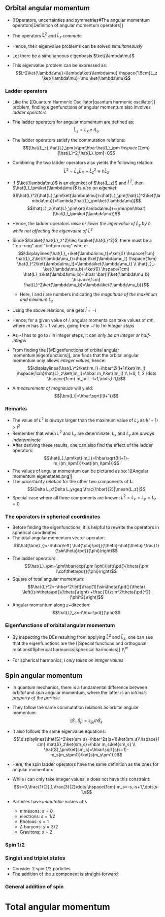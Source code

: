 ## Orbital angular momentum
- [[Operators, uncertainties and symmetries#The angular momentum operators|Definition of angular momentum operators]]
- The operators $\bm{\hat{L}}^2$ and $\hat{L}_z$ _commute_
- Hence, their eigenvalue problems can be solved _simultaneously_

- Let there be a simultaneous eigenbasis $\ket{\lambda\mu}$
- This eigenvalue problem can be expressed as:
$$L^2\ket{\lambda\mu}=\lambda\ket{\lambda\mu} \hspace{1.5cm}L_z \ket{\lambda\mu}=\mu \ket{\lambda\mu}$$

### Ladder operators
- Like the [[Quantum Harmonic Oscillator|quantum harmonic oscillator]] problem, finding eigenfunctions of angular momentum also involves _ladder operators_
- The ladder operators for angular momentum are defined as:
$$\hat{L}_\pm=L_x\pm iL_y$$
- The ladder operators satisfy the commutation relations:
$$[\hat{L_z},\hat{L}_\pm]=\pm\hbar\hat{L}_\pm \hspace{2cm} [\hat{L}^2,\hat{L}_\pm]=0$$

- Combining the two ladder operators also yields the following relation:
$$\hat{L}^2=\hat{L}_\pm\hat{L}_\mp+\hat{L}_z^2\mp\hbar\hat{L}_z$$

- If $\ket{\lambda\mu}$ is an eigenket of $\hat{L_z}$ and $\hat{L}^2$, then $\hat{L}_\pm\ket{\lambda\mu}$ is _also an eigenket_:
$$\hat{L}^2(\hat{L}_\pm\ket{\lambda\mu})=\hat{L}_\pm(\hat{L}^2\ket{\lambda\mu})=\lambda(\hat{L}_\pm\ket{\lambda\mu})$$
$$\hat{L}_z(\hat{L}_\pm\ket{\lambda\mu})=(\mu\pm\hbar)(\hat{L}_\pm\ket{\lambda\mu})$$
- Hence, the ladder operators _raise or lower the eigenvalue of $\hat{L}_z$ by $\hbar$ while not affecting the eigenvalue of $\hat{L}^2$_

- Since $\braket{\hat{L}_z^2}\leq \braket{\hat{L}^2}$, there must be a "top rung" and "bottom rung" where:
$$\displaylines{\hat{L}_+\ket{\lambda\mu_t}=\ket{0} \hspace{1cm} \hat{L}_z\ket{\lambda\mu_t}=\hbar l\ket{\lambda\mu_t} \hspace{1cm} \hat{L}^2\ket{\lambda\mu_t}=\lambda\ket{\lambda\mu_t} \\ 
\hat{L}_-\ket{\lambda\mu_b}=\ket{0} \hspace{1cm} \hat{L}_z\ket{\lambda\mu_b}=\hbar \bar{l}\ket{\lambda\mu_b} \hspace{1cm} \hat{L}^2\ket{\lambda\mu_b}=\lambda\ket{\lambda\mu_b}}$$
	- Here, $l$ and $\bar{l}$ are numbers indicating the _magnitude of the maximum and minimum_ $L_z$

- Using the above relations, one gets $\bar{l}=-l$

- Hence, for a given value of $l$, angular momenta can take values of $m\hbar$, where $m$  has $2l+1$ values, going from $-l$ to $l$ _in integer steps_
- As $-l$ has to go to $l$ in integer steps, it can _only be an integer or half-integer_
- From finding the [[#Eigenfunctions of orbital angular momentum|eigenfunctions]], one finds that the orbital angular momentum only allows _integer values_, hence:
$$\displaylines{\hat{L}^2\ket{lm_l}=\hbar^2l(l+1)\ket{lm_l} \hspace{1cm}\hat{L}_z\ket{lm_l}=\hbar m_l\ket{lm_l} \\ l=0, 1, 2,\dots \hspace{1cm} m_l=-l,-l+1,\dots,l-1,l}$$
- A _measurement of magnitude_ will yield:
$$|\bm{L}|=\hbar\sqrt{l(l+1)}$$

### Remarks
- The value of $L^2$ is _always_ larger than the maximum value of $L_z$ as $l(l+1)>l^2$
- Remember that when $L^2$ and $L_z$ are determinate, $L_x$ and $L_y$ are _always indeterminate_
- After deriving these results, one can also find the effect of the ladder operators:
$$\hat{L}_\pm\ket{lm_l}=\hbar\sqrt{l(l+1)-m_l(m_l\pm1)}\ket{l(m_l\pm1)}$$
- The values of angular momentum can be pictured as so:
![[Angular momentum eigenstates.png]]
- The _uncertainty relation_ for the other two components of $\bm{L}$:
$$\Delta L_x\Delta L_y\geq \frac{\hbar}{2}|\mean{L_z}|$$
- Special case where all three components are known: $L^2=L_x=L_y=L_z=0$

### The operators in spherical coordinates
- Before finding the eigenfunctions, it is helpful to rewrite the operators in spherical coordinates
- The total angular momentum vector operator:
$$\hat{\bm{L}}=-i\hbar\left( \hat{\phi}\pd{}{\theta}-\hat{\theta} \frac{1}{\sin\theta}\pd{}{\phi}\right)$$
- The ladder operators:
$$\hat{L}_\pm=\pm\hbar\exp(\pm i\phi)\left(\pd{}{\theta}\pm i\cot\theta\pd{}{\phi}\right)$$
- Square of total angular momentum:
$$\hat{L}^2=-\hbar^2\left[\frac{1}{\sin\theta}\pd{}{\theta} \left(\sin\theta\pd{}{\theta}\right) +\frac{1}{\sin^2\theta}\pd{^2}{\phi^2}\right]$$
- Angular momentum along $z-$direction:
$$\hat{L}_z=-i\hbar\pd{}{\phi}$$

### Eigenfunctions of orbital angular momentum
- By inspecting the DEs resulting from applying $\hat{L}^2$ and $\hat{L}_z$, one can see that the eigenfunctions are the [[Special functions and orthogonal relations#Spherical harmonics|spherical harmonics]] $Y^m_l$

- For spherical harmonics, $l$ _only takes on integer values_

## Spin angular momentum
- In quantum mechanics, there is a fundamental difference between _orbital_ and _spin_ angular momentum, where the latter is an _intrinsic property of the particle_

- They follow the same commutation relations as orbital angular momentum:
$$[\hat{S}_i,\hat{S}_j]=\epsilon_{ijk}i\hbar\hat{S}_k$$
- It also follows the same eigenvalue equations:
$$\displaylines{\hat{S}^2\ket{sm_s}=\hbar^2s(s+1)\ket{sm_s}\hspace{1cm} \hat{S}_z\ket{sm_s}=\hbar m_s\ket{sm_s} \\ \hat{S}_\pm\ket{sm_s}=\hbar\sqrt{s(s+1)-m_s(m_s\pm1)}\ket{s(m_s\pm1)}}$$
- Here, the spin ladder operators have the same definition as the ones for angular momentum.

- While $l$ can only take integer values, $s$ does not have this constraint:
$$s=0,\frac{1}{2},1,\frac{3}{2}\dots \hspace{1cm} m_s=-s,-s+1,\dots,s-1,s$$

- Particles have _immutable_ values of $s$
	- $\pi$ mesons: $s=0$
	- electrons: $s=1/2$
	- Photons: $s=1$
	- $\Delta$ baryons: $s=3/2$
	- Gravitons: $s=2$

### Spin 1/2


### Singlet and triplet states
- Consider 2 spin $1/2$ particles
- The addition of the $z$ component is straight-forward:
$$$$

### General addition of spin

# Total angular momentum
